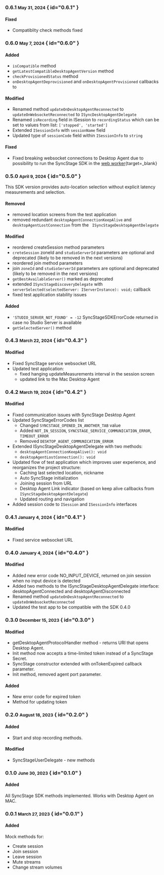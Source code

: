 ### 0.6.1 <small>May 31, 2024</small> { id="0.6.1" }
#### Fixed
* Compatiblity check methods fixed

### 0.6.0 <small>May 7, 2024</small> { id="0.6.0" }
#### Added
* `isCompatible` method
* `getLatestCompatibleDesktopAgentVersion` method
* `checkProvisionedStatus` method
* `onDesktopAgentDeprovisioned` and `onDesktopAgentProvisioned` callbacks to 

#### Modified
* Renamed method `updateOnDesktopAgentReconnected` to `updateOnWebsocketReconnected` to `ISyncDesktopAgentDelegate`
* Renamed `isRecording` field in ISession to `recordingStatus` which can be set to values from list: `['stopped', 'started']`
* Extended `ISessionInfo` with `sessionName` field
* Updated type of `sessionCode` field within `ISessionInfo` to `string`

#### Fixed
* Fixed breaking websocket connections to Desktop Agent due to possibility to run the SyncStage SDK in the [web worker](https://developer.mozilla.org/en-US/docs/Web/API/Web_Worker){target=_blank}

### 0.5.0 <small>April 9, 2024</small> { id="0.5.0" }
This SDK version provides auto-location selection without explicit latency measurements and selection.
#### Removed
* removed location screens from the test application
* removed redundant `desktopAgentConnectionKeepAlive` and `desktopAgentLostConnection` from the ` ISyncStageDesktopAgentDelegate`

#### Modified
* reordered createSession method parameters
* `creteSession` zoneId and `studioServerId` parameters are optional and deprecated (likely to be removed in the next versions)
* reordered join method parameters
* join `zoneId` and `studioServerId` parameters are optional and deprecated (likely to be removed in the next versions)
* `getBestAvailableServer()` marked as deprecated
* extended `ISyncStageDiscoveryDelegate` with `serverSelected(selectedServer: IServerInstance): void;` callback
* fixed test application stability issues

#### Added
* `'STUDIO_SERVER_NOT_FOUND' = -12` SyncStageSDKErrorCode returned in case no Studio Server is available
* `getSelectedServer()` method

### 0.4.3 <small>March 22, 2024</small> { id="0.4.3" }

#### Modified
* Fixed SyncStage service websocket URL
* Updated test application:
    * fixed hanging updateMeasurements interval in the session screen
    * updated link to the Mac Desktop Agent


### 0.4.2 <small>March 19, 2024</small> { id="0.4.2" }
#### Modified
* Fixed communication issues with SyncStage Desktop Agent
* Updated SyncStageErrorCodes list
    * Changed `SYNCSTAGE_OPENED_IN_ANOTHER_TAB` value
    * Added `NOT_IN_SESSION`, `SYNCSTAGE_SERVICE_COMMUNICATION_ERROR`, `TIMEOUT_ERROR`
    * Removed `DESKTOP_AGENT_COMMUNICATION_ERROR`
* Extended ISyncStageDesktopAgentDelegate with two methods:
    * `desktopAgentConnectionKeepAlive(): void`
    *  `desktopAgentLostConnection(): void`
* Updated flow of test application which improves user experience, and reorganizes the project structure:
    * Caching last selected location, nickname
    * Auto SyncStage initialization
    * Joining session from URL
    * Desktop Agent Link indicator (based on keep alive callbacks from `ISyncStageDesktopAgentDelegate`)
    * Updated routing and navigation
* Added session code to `ISession` and `ISessionInfo` interfaces

### 0.4.1 <small>January 4, 2024</small> { id="0.4.1" }
#### Modified
* Fixed service websocket URL

### 0.4.0 <small>January 4, 2024</small> { id="0.4.0" }
#### Modified
* Added new error code NO_INPUT_DEVICE, returned on join session when no input device is detected
* Added two methods to the ISyncStageDesktopAgentDelegate interface: desktopAgentConnected and desktopAgentDisconnected
* Renamed method `updateOnDesktopAgentReconnected` to `updateOnWebsocketReconnected`
* Updated the test app to be compatible with the SDK 0.4.0

### 0.3.0 <small>December 15, 2023</small> { id="0.3.0" }
#### Modified
* getDesktopAgentProtocolHandler method - returns URI that opens Desktop Agent.
* Init method now accepts a time-limited token instead of a SyncStage Secret.
* SyncStage constructor extended with onTokenExpired callback parameter.
* Init method, removed agent port parameter.

#### Added
* New error code for expired token
* Method for updating token

### 0.2.0 <small>August 18, 2023</small> { id="0.2.0" }
#### Added

* Start and stop recording methods.

#### Modified

* SyncStageUserDelegate - new methods
### 0.1.0 <small>June 30, 2023</small> { id="0.1.0" }
#### Added

All SyncStage SDK methods implemented. Works with Desktop Agent on MAC.

### 0.0.1 <small>March 27, 2023</small> { id="0.0.1" }
#### Added

Mock methods for:

* Create session
* Join session
* Leave session
* Mute streams
* Change stream volumes
